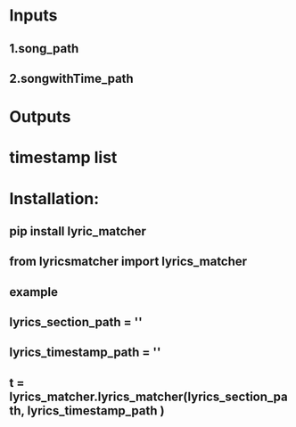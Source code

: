 # Inputs

## 1.song_path 
## 2.songwithTime_path 


# Outputs
# timestamp list

# Installation:
## pip install lyric_matcher


## from lyricsmatcher import lyrics_matcher
## example
## lyrics_section_path = ''
## lyrics_timestamp_path = ''
## t = lyrics_matcher.lyrics_matcher(lyrics_section_path, lyrics_timestamp_path )